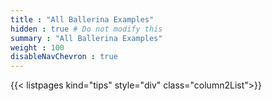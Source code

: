 ```yaml
---
title : "All Ballerina Examples"
hidden : true # Do not modify this
summary : "All Ballerina Examples"
weight : 100
disableNavChevron : true
---
```


<div class="rowList">
{{< listpages kind="tips" style="div" class="column2List">}}
</div>